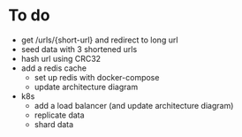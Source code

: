 # To do

- get /urls/{short-url} and redirect to long url
- seed data with 3 shortened urls
- hash url using CRC32
- add a redis cache
    - set up redis with docker-compose
    - update architecture diagram
- k8s
    - add a load balancer (and update architecture diagram)
    - replicate data
    - shard data